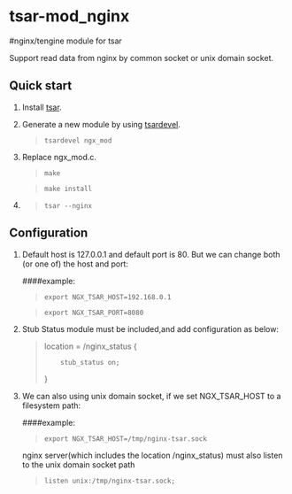 tsar-mod_nginx
==============

#nginx/tengine module for tsar

Support read data from nginx by common socket or unix domain socket.


Quick start
-----------
1. Install [tsar](http://code.taobao.org/p/tsar/src/).
2. Generate a new module by using [tsardevel](http://code.taobao.org/p/tsar/wiki/mod/).

    >`tsardevel ngx_mod`
3. Replace ngx_mod.c.

    >`make`

    >`make install`
4. >`tsar --nginx`

Configuration
-------------
1. Default host is 127.0.0.1 and default port is 80. But we can change both (or one of) the host and port:

    ####example: 
    >`export NGX_TSAR_HOST=192.168.0.1`

    >`export NGX_TSAR_PORT=8080`

2. Stub Status module must be included,and add configuration as below:

    >location =  /nginx_status {
    >
    >         stub_status on;
    >
    >}

3. We can also using unix domain socket, if we set NGX_TSAR_HOST to a filesystem path:

    ####example: 
    >`export NGX_TSAR_HOST=/tmp/nginx-tsar.sock`

    nginx server(which includes the location /nginx_status) must also listen to the unix domain socket path
    >`listen unix:/tmp/nginx-tsar.sock;`


